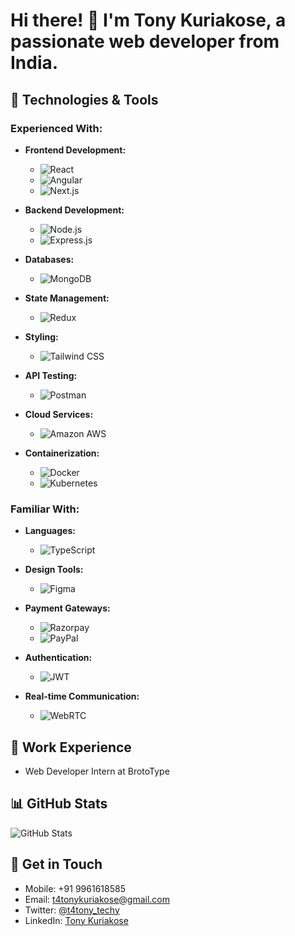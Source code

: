 # Hi there! 👋 I'm Tony Kuriakose, a passionate web developer from India.

## 🔧 Technologies & Tools

### Experienced With:
- **Frontend Development:**
  - ![React](https://img.shields.io/badge/-React-61DAFB?style=flat-square&logo=react&logoColor=white)
  - ![Angular](https://img.shields.io/badge/Angular-DD0031?style=flat-square&logo=angular&logoColor=white)
  - ![Next.js](https://img.shields.io/badge/-Next.js-000000?style=flat-square&logo=next.js&logoColor=white)

- **Backend Development:**
  - ![Node.js](https://img.shields.io/badge/-Node.js-339933?style=flat-square&logo=node.js&logoColor=white)
  - ![Express.js](https://img.shields.io/badge/Express.js-000000?style=flat-square&logo=express&logoColor=white)

- **Databases:**
  - ![MongoDB](https://img.shields.io/badge/MongoDB-47A248?style=flat-square&logo=mongodb&logoColor=white)

- **State Management:**
  - ![Redux](https://img.shields.io/badge/-Redux-764ABC?style=flat-square&logo=redux&logoColor=white)

- **Styling:**
  - ![Tailwind CSS](https://img.shields.io/badge/-Tailwind_CSS-38B2AC?style=flat-square&logo=tailwind-css&logoColor=white)

- **API Testing:**
  - ![Postman](https://img.shields.io/badge/-Postman-FF6C37?style=flat-square&logo=postman&logoColor=white)

- **Cloud Services:**
  - ![Amazon AWS](https://img.shields.io/badge/AWS-232F3E?style=flat-square&logo=amazon-aws&logoColor=white)

- **Containerization:**
  - ![Docker](https://img.shields.io/badge/-Docker-2496ED?style=flat-square&logo=docker&logoColor=white)
  - ![Kubernetes](https://img.shields.io/badge/-Kubernetes-326CE5?style=flat-square&logo=kubernetes&logoColor=white)

### Familiar With:
- **Languages:**
  - ![TypeScript](https://img.shields.io/badge/-TypeScript-007ACC?style=flat-square&logo=typescript&logoColor=white)

- **Design Tools:**
  - ![Figma](https://img.shields.io/badge/-Figma-F24E1E?style=flat-square&logo=figma&logoColor=white)

- **Payment Gateways:**
  - ![Razorpay](https://img.shields.io/badge/-Razorpay-FF4500?style=flat-square&logo=razorpay&logoColor=white)
  - ![PayPal](https://img.shields.io/badge/-PayPal-00457C?style=flat-square&logo=paypal&logoColor=white)

- **Authentication:**
  - ![JWT](https://img.shields.io/badge/-JWT-000000?style=flat-square&logo=json-web-tokens&logoColor=white)

- **Real-time Communication:**
  - ![WebRTC](https://img.shields.io/badge/-WebRTC-333333?style=flat-square&logo=webrtc&logoColor=white)

## 💼 Work Experience
- Web Developer Intern at BrotoType

## 📊 GitHub Stats
![GitHub Stats](https://github-readme-stats.vercel.app/api?username=tonykuriakose&show_icons=true&count_private=true&hide=prs&theme=radical)

## 📝 Get in Touch
- Mobile: +91 9961618585
- Email: t4tonykuriakose@gmail.com
- Twitter: [@t4tony_techy](https://twitter.com/t4tony_techy)
- LinkedIn: [Tony Kuriakose](https://www.linkedin.com/in/tony_official/)
